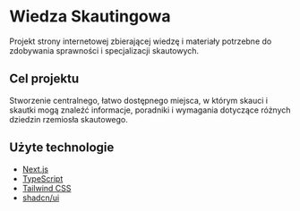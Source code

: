 # Wiedza Skautingowa

Projekt strony internetowej zbierającej wiedzę i materiały potrzebne do zdobywania sprawności i specjalizacji skautowych.

## Cel projektu

Stworzenie centralnego, łatwo dostępnego miejsca, w którym skauci i skautki mogą znaleźć informacje, poradniki i wymagania dotyczące różnych dziedzin rzemiosła skautowego.

## Użyte technologie

*   [Next.js](https://nextjs.org/)
*   [TypeScript](https://www.typescriptlang.org/)
*   [Tailwind CSS](https://tailwindcss.com/)
*   [shadcn/ui](https://ui.shadcn.com/)